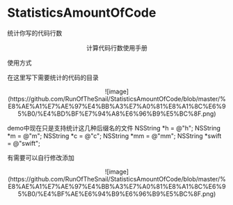 # StatisticsAmountOfCode
统计你写的代码行数
<p align="center" >
计算代码行数使用手册
</p>

使用方式 

在这里写下需要统计的代码的目录
<p align="center" >
 ![image](https://github.com/RunOfTheSnail/StatisticsAmountOfCode/blob/master/%E8%AE%A1%E7%AE%97%E4%BB%A3%E7%A0%81%E8%A1%8C%E6%95%B0/%E4%BD%BF%E7%94%A8%E6%96%B9%E5%BC%8F.png)
 </p>


demo中现在只是支持统计这几种后缀名的文件
NSString *h = @"h";
NSString *m = @"m";
NSString *c = @"c";
NSString *mm = @"mm";
NSString *swift = @"swift";

有需要可以自行修改添加
<p align="center" >
 ![image](https://github.com/RunOfTheSnail/StatisticsAmountOfCode/blob/master/%E8%AE%A1%E7%AE%97%E4%BB%A3%E7%A0%81%E8%A1%8C%E6%95%B0/%E4%BF%AE%E6%94%B9%E6%96%B9%E5%BC%8F.png)
 <p align="center" >


  
